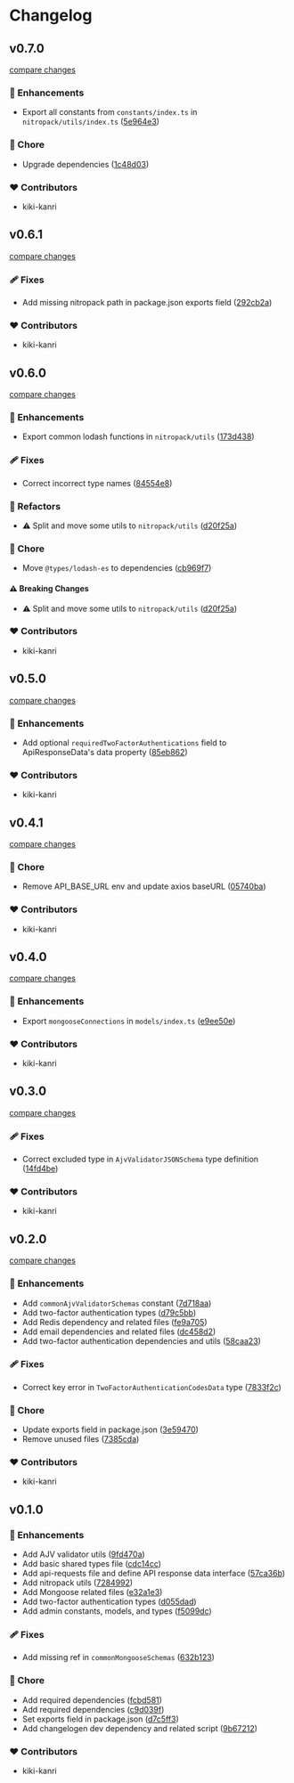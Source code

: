 # Changelog

## v0.7.0

[compare changes](https://github.com/el-plus-admin/pack/compare/v0.6.1...v0.7.0)

### 🚀 Enhancements

- Export all constants from `constants/index.ts` in `nitropack/utils/index.ts` ([5e964e3](https://github.com/el-plus-admin/pack/commit/5e964e3))

### 🏡 Chore

- Upgrade dependencies ([1c48d03](https://github.com/el-plus-admin/pack/commit/1c48d03))

### ❤️ Contributors

- kiki-kanri

## v0.6.1

[compare changes](https://github.com/el-plus-admin/pack/compare/v0.6.0...v0.6.1)

### 🩹 Fixes

- Add missing nitropack path in package.json exports field ([292cb2a](https://github.com/el-plus-admin/pack/commit/292cb2a))

### ❤️ Contributors

- kiki-kanri

## v0.6.0

[compare changes](https://github.com/el-plus-admin/pack/compare/v0.5.0...v0.6.0)

### 🚀 Enhancements

- Export common lodash functions in `nitropack/utils` ([173d438](https://github.com/el-plus-admin/pack/commit/173d438))

### 🩹 Fixes

- Correct incorrect type names ([84554e8](https://github.com/el-plus-admin/pack/commit/84554e8))

### 💅 Refactors

- ⚠️ Split and move some utils to `nitropack/utils` ([d20f25a](https://github.com/el-plus-admin/pack/commit/d20f25a))

### 🏡 Chore

- Move `@types/lodash-es` to dependencies ([cb969f7](https://github.com/el-plus-admin/pack/commit/cb969f7))

#### ⚠️ Breaking Changes

- ⚠️ Split and move some utils to `nitropack/utils` ([d20f25a](https://github.com/el-plus-admin/pack/commit/d20f25a))

### ❤️ Contributors

- kiki-kanri

## v0.5.0

[compare changes](https://github.com/el-plus-admin/pack/compare/v0.4.1...v0.5.0)

### 🚀 Enhancements

- Add optional `requiredTwoFactorAuthentications` field to ApiResponseData's data property ([85eb862](https://github.com/el-plus-admin/pack/commit/85eb862))

### ❤️ Contributors

- kiki-kanri

## v0.4.1

[compare changes](https://github.com/el-plus-admin/pack/compare/v0.4.0...v0.4.1)

### 🏡 Chore

- Remove API_BASE_URL env and update axios baseURL ([05740ba](https://github.com/el-plus-admin/pack/commit/05740ba))

### ❤️ Contributors

- kiki-kanri

## v0.4.0

[compare changes](https://github.com/el-plus-admin/pack/compare/v0.3.0...v0.4.0)

### 🚀 Enhancements

- Export `mongooseConnections` in `models/index.ts` ([e9ee50e](https://github.com/el-plus-admin/pack/commit/e9ee50e))

### ❤️ Contributors

- kiki-kanri

## v0.3.0

[compare changes](https://github.com/el-plus-admin/pack/compare/v0.2.0...v0.3.0)

### 🩹 Fixes

- Correct excluded type in `AjvValidatorJSONSchema` type definition ([14fd4be](https://github.com/el-plus-admin/pack/commit/14fd4be))

### ❤️ Contributors

- kiki-kanri

## v0.2.0

[compare changes](https://github.com/el-plus-admin/pack/compare/v0.1.0...v0.2.0)

### 🚀 Enhancements

- Add `commonAjvValidatorSchemas` constant ([7d718aa](https://github.com/el-plus-admin/pack/commit/7d718aa))
- Add two-factor authentication types ([d79c5bb](https://github.com/el-plus-admin/pack/commit/d79c5bb))
- Add Redis dependency and related files ([fe9a705](https://github.com/el-plus-admin/pack/commit/fe9a705))
- Add email dependencies and related files ([dc458d2](https://github.com/el-plus-admin/pack/commit/dc458d2))
- Add two-factor authentication dependencies and utils ([58caa23](https://github.com/el-plus-admin/pack/commit/58caa23))

### 🩹 Fixes

- Correct key error in `TwoFactorAuthenticationCodesData` type ([7833f2c](https://github.com/el-plus-admin/pack/commit/7833f2c))

### 🏡 Chore

- Update exports field in package.json ([3e59470](https://github.com/el-plus-admin/pack/commit/3e59470))
- Remove unused files ([7385cda](https://github.com/el-plus-admin/pack/commit/7385cda))

### ❤️ Contributors

- kiki-kanri

## v0.1.0

### 🚀 Enhancements

- Add AJV validator utils ([9fd470a](https://github.com/el-plus-admin/pack/commit/9fd470a))
- Add basic shared types file ([cdc14cc](https://github.com/el-plus-admin/pack/commit/cdc14cc))
- Add api-requests file and define API response data interface ([57ca36b](https://github.com/el-plus-admin/pack/commit/57ca36b))
- Add nitropack utils ([7284992](https://github.com/el-plus-admin/pack/commit/7284992))
- Add Mongoose related files ([e32a1e3](https://github.com/el-plus-admin/pack/commit/e32a1e3))
- Add two-factor authentication types ([d055dad](https://github.com/el-plus-admin/pack/commit/d055dad))
- Add admin constants, models, and types ([f5099dc](https://github.com/el-plus-admin/pack/commit/f5099dc))

### 🩹 Fixes

- Add missing ref in `commonMongooseSchemas` ([632b123](https://github.com/el-plus-admin/pack/commit/632b123))

### 🏡 Chore

- Add required dependencies ([fcbd581](https://github.com/el-plus-admin/pack/commit/fcbd581))
- Add required dependencies ([c9d039f](https://github.com/el-plus-admin/pack/commit/c9d039f))
- Set exports field in package.json ([d7c5ff3](https://github.com/el-plus-admin/pack/commit/d7c5ff3))
- Add changelogen dev dependency and related script ([9b67212](https://github.com/el-plus-admin/pack/commit/9b67212))

### ❤️ Contributors

- kiki-kanri
